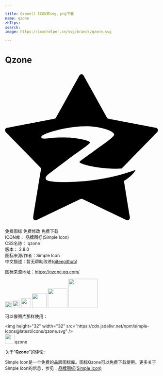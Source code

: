 ```yaml
---

title: Qzone() ICON转svg、png下载
name: qzone
zhTips: 
search: 
image: https://iconhelper.cn/svg/brands/qzone.svg

---
```


# Qzone  <small style="font-size: 60%;font-weight: 100"></small>

<div id="svg" class="svg-wrap">
<svg role="img" xmlns="http://www.w3.org/2000/svg" viewBox="0 0 24 24"><title>Qzone icon</title><path d="M23.985 9.202c-.032-.099-.127-.223-.334-.258-.207-.036-7.351-1.406-7.351-1.406s-.105-.022-.198-.07c-.092-.047-.127-.167-.127-.167S12.447.956 12.349.77C12.25.583 12.104.532 12 .532c-.104 0-.251.051-.349.238-.098.186-3.626 6.531-3.626 6.531s-.035.12-.128.167c-.092.047-.197.07-.197.07S.556 8.908.348 8.943c-.208.036-.302.16-.333.258a.477.477 0 0 0 .125.449l5.362 5.49s.072.08.119.172c.016.104.005.21.005.21s-1.189 7.242-1.22 7.45.075.369.159.43c.083.062.233.106.421.013.189-.093 6.812-3.261 6.812-3.261s.098-.044.201-.061c.103-.017.201.061.201.061s6.623 3.168 6.812 3.261c.188.094.338.049.421-.013a.463.463 0 0 0 .159-.43c-.021-.14-.93-5.677-.93-5.677.876-.54 1.425-1.039 1.849-1.747-2.594.969-6.006 1.717-9.415 1.866-.915.041-2.41.097-3.473-.015-.678-.071-1.17-.144-1.243-.438-.053-.215.054-.46.545-.831a2640.5 2640.5 0 0 1 2.861-2.155c1.285-.968 3.559-2.47 3.559-2.731 0-.285-2.144-.781-4.037-.781-1.945 0-2.275.132-2.811.168-.488.034-.769.005-.804-.138-.06-.248.183-.389.588-.568.709-.314 1.86-.594 1.984-.626.194-.052 3.082-.805 5.618-.535 1.318.14 3.244.668 3.244 1.276 0 .342-1.721 1.494-3.225 2.597-1.149.843-2.217 1.561-2.217 1.688 0 .342 3.533 1.241 6.689 1.01l.003-.022c.048-.092.119-.172.119-.172l5.362-5.49a.477.477 0 0 0 .127-.449z"/></svg>
</div>
<detail full-name='qzone'></detail>

<div class="detail-page">
<p>
<span><span class="badge-success badge">免费图标</span> <span class="badge-success badge">免费修改</span>  <span class="badge-success badge">免费下载</span> </span>
<br/>
<span>
ICON库：
<span class="badge-secondary badge">品牌图标(Simple Icon)</span> 
</span>
<br/>
<span>
CSS名称：
<span class="badge-secondary badge">qzone</span> 
</span>

<br/>
<span>
版本：
<span class="badge-secondary badge">2.8.0</span> 
</span>
<br/>
<span>图标来源/作者：<span class="badge-light badge">Simple Icon</span></span> 
<br/>
<span class="zh-detail">中文描述：暂无<span class="help-link"><span>帮助改进</span>(<a href="https://gitee.com/liuwave/icon-helper/edit/master/json/brands/qzone.json" target="_blank" rel="noopener noreferrer">gitee</a><a href="https://github.com/liuwave/icon-helper/edit/master/json/brands/qzone.json" target="_blank" rel="noopener noreferrer">github</a></span>)</span><br/>
</p>
</div><div class="description description alert alert-light"><p>图标来源地址：<a href="https://qzone.qq.com/" target="_blank" rel="noopener noreferrer">https://qzone.qq.com/</a></p></div>
<div class="alert alert-dark">
<img height="21" width="21" src="https://cdn.jsdelivr.net/npm/simple-icons@latest/icons/qzone.svg" />
<img height="24" width="24" src="https://cdn.jsdelivr.net/npm/simple-icons@latest/icons/qzone.svg" />
<img height="32" width="32" src="https://cdn.jsdelivr.net/npm/simple-icons@latest/icons/qzone.svg" />
<img height="48" width="48" src="https://cdn.jsdelivr.net/npm/simple-icons@latest/icons/qzone.svg" />
<img height="64" width="64" src="https://cdn.jsdelivr.net/npm/simple-icons@latest/icons/qzone.svg" />
<img height="96" width="96" src="https://cdn.jsdelivr.net/npm/simple-icons@latest/icons/qzone.svg" />

</div>
<div>
  <p>可以像图片那样使用：    
  </p>
  <div class="alert alert-primary" style="font-size: 14px">
    &lt;img height="32" width="32" src="https://cdn.jsdelivr.net/npm/simple-icons@latest/icons/qzone.svg" /&gt;
    <copy-btn content='<img height="32" width="32" src="https://cdn.jsdelivr.net/npm/simple-icons@latest/icons/qzone.svg" />'></copy-btn>
  </div>
  <div class="alert alert-secondary">
    <img height="32" width="32" src="https://cdn.jsdelivr.net/npm/simple-icons@latest/icons/qzone.svg" />qzone
    <copy-btn content="qzone" btn-title="复制图标名称"></copy-btn>
  </div>
</div>
<div class="icon-detail__container">
<p>关于“<b>Qzone</b>”的评论:</p>
</div>
<Vssue title="关于“Qzone”的评论" />
<div><p>Simple Icon是一个免费的品牌图标库。图标Qzone可以免费下载使用。更多关于  Simple Icon的信息，参见：<a target="_blank" href="https://iconhelper.cn/brands.html">品牌图标(Simple Icon)</a>
</p></div>
